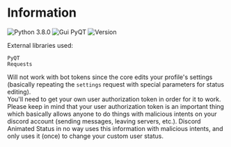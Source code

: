 # Information
![Python 3.8.0](https://img.shields.io/badge/python-3.8.0-brightgreen) ![Gui PyQT](https://img.shields.io/badge/gui-pyqt-blue) ![Version](https://img.shields.io/badge/version-2.0--alpha-orange)

External libraries used:
```
PyQT
Requests
```
Will not work with bot tokens since the core edits your profile's settings (basically repeating the `settings` request with special parameters for status editing).  
You'll need to get your own user authorization token in order for it to work.  
Please keep in mind that your user authorization token is an important thing which basically allows anyone to do things with malicious intents on your discord account (sending messages, leaving servers, etc.). Discord Animated Status in no way uses this information with malicious intents, and only uses it (once) to change your custom user status.
